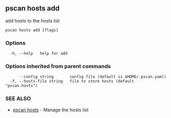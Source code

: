 ## pscan hosts add

add hosts to the hosts list

```
pscan hosts add [flags]
```

### Options

```
  -h, --help   help for add
```

### Options inherited from parent commands

```
      --config string       config file (default is $HOME/.pscan.yaml)
  -f, --hosts-file string   file to store hosts (default "pscan.hosts")
```

### SEE ALSO

* [pscan hosts](pscan_hosts.md)	 - Manage the hosts list

